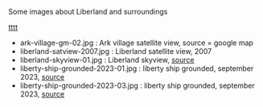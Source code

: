 Some images about Liberland and surroundings

[tttt](/images/thumbs/ark-village-gm-02-thumb.jpg)



* ark-village-gm-02.jpg               : Ark village satellite view, source = google map
* liberland-satview-2007.jpg          : Liberland satellite view, 2007
* liberland-skyview-01.jpg            : Liberland skyview, [source](https://liberland.org/assets/documents/liberland-brochure.pdf)
* liberty-ship-grounded-2023-01.jpg   : liberty ship grounded, september 2023, [source](https://liberland.org/en/news/492-concerning-the-boat-liberty)
* liberty-ship-grounded-2023-03.jpg   : liberty ship grounded, september 2023, [source](https://www.youtube.com/watch?v=rj_O4Ga8DMc)

<br>

